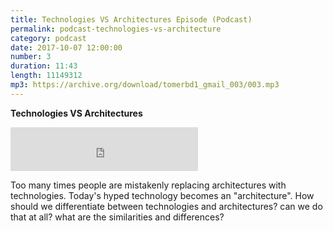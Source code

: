 ```yaml
---
title: Technologies VS Architectures Episode (Podcast)
permalink: podcast-technologies-vs-architecture
category: podcast
date: 2017-10-07 12:00:00
number: 3
duration: 11:43
length: 11149312
mp3: https://archive.org/download/tomerbd1_gmail_003/003.mp3
---
```


**Technologies VS Architectures**

<iframe src="https://archive.org/download/tomerbd1_gmail_003/003.mp3" width="300" height="70" frameborder="0" webkitallowfullscreen="true" mozallowfullscreen="true" allowfullscreen></iframe>

Too many times people are mistakenly replacing architectures with technologies.  Today's hyped technology becomes an "architecture".  How should we differentiate between technologies and architectures? can we do that at all? what are the similarities and differences?
 
 